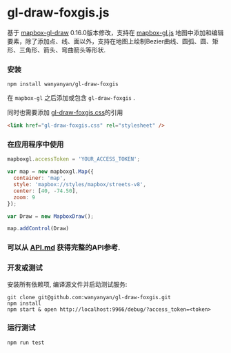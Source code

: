 # gl-draw-foxgis.js

基于 [mapbox-gl-draw](https://github.com/mapbox/mapbox-gl-draw) 0.16.0版本修改，支持在 [mapbox-gl.js](https://www.mapbox.com/mapbox-gl-js/) 地图中添加和编辑要素，除了添加点、线、面以外，支持在地图上绘制Bezier曲线、圆弧、圆、矩形、三角形、箭头、弯曲箭头等形状.

### 安装

```
npm install wanyanyan/gl-draw-foxgis
```

在 `mapbox-gl` 之后添加或包含 `gl-draw-foxgis` .

同时也需要添加 [gl-draw-foxgis.css](https://github.com/wanyanyan/gl-draw-foxgis/blob/master/dist/mapbox-gl-draw.css)的引用

```html
<link href="gl-draw-foxgis.css" rel="stylesheet" />
```

### 在应用程序中使用

```js
mapboxgl.accessToken = 'YOUR_ACCESS_TOKEN';

var map = new mapboxgl.Map({
  container: 'map',
  style: 'mapbox://styles/mapbox/streets-v8',
  center: [40, -74.50],
  zoom: 9
});

var Draw = new MapboxDraw();

map.addControl(Draw)
```

### 可以从 [API.md](https://github.com/wanyanyan/gl-draw-foxgis/blob/master/API.md) 获得完整的API参考.

### 开发或测试

安装所有依赖项, 编译源文件并启动测试服务:

```
git clone git@github.com:wanyanyan/gl-draw-foxgis.git
npm install
npm start & open http://localhost:9966/debug/?access_token=<token>
```

### 运行测试

```
npm run test
```
